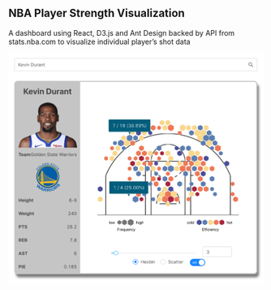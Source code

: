 ## NBA Player Strength Visualization 
A dashboard using React, D3.js and Ant Design backed by API from stats.nba.com
to visualize individual player’s shot data

![Screenshot](/public/screenshot.png?raw=true "Screenshot")
